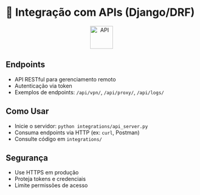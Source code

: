 # 🔗 Integração com APIs (Django/DRF)

<p align="center">
  <img src="https://img.icons8.com/fluency/96/api-settings.png" alt="API" width="60"/>
</p>

## Endpoints
- API RESTful para gerenciamento remoto
- Autenticação via token
- Exemplos de endpoints: `/api/vpn/`, `/api/proxy/`, `/api/logs/`

## Como Usar
- Inicie o servidor: `python integrations/api_server.py`
- Consuma endpoints via HTTP (ex: `curl`, Postman)
- Consulte código em `integrations/`

## Segurança
- Use HTTPS em produção
- Proteja tokens e credenciais
- Limite permissões de acesso
